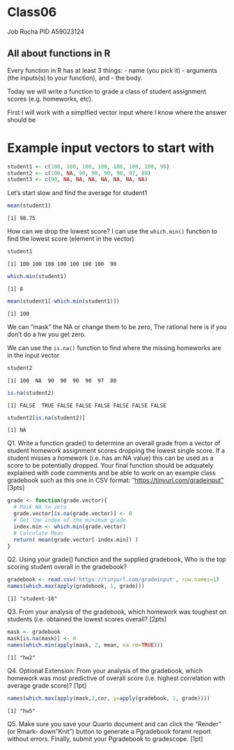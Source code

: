 # Class06
Job Rocha PID A59023124

## All about functions in R

Every function in R has at least 3 things: - name (you pick it) -
arguments (the inputs(s) to your function), and - the body.

Today we will write a function to grade a class of student assignment
scores (e.g. homeworks, etc).

First I will work with a simplfied vector input where I know where the
answer should be

# Example input vectors to start with

``` r
student1 <- c(100, 100, 100, 100, 100, 100, 100, 90)
student2 <- c(100, NA, 90, 90, 90, 90, 97, 80)
student3 <- c(90, NA, NA, NA, NA, NA, NA, NA)
```

Let’s start slow and find the average for student1

``` r
mean(student1)
```

    [1] 98.75

How can we drop the lowest score? I can use the `which.min()` function
to find the lowest score (element in the vector)

``` r
student1
```

    [1] 100 100 100 100 100 100 100  90

``` r
which.min(student1)
```

    [1] 8

``` r
mean(student1[-which.min(student1)])
```

    [1] 100

We can “mask” the NA or change them to be zero, The rational here is if
you don’t do a hw you get zero.

We can use the `is.na()` function to find where the missing homeworks
are in the input vector

``` r
student2
```

    [1] 100  NA  90  90  90  90  97  80

``` r
is.na(student2)
```

    [1] FALSE  TRUE FALSE FALSE FALSE FALSE FALSE FALSE

``` r
student2[is.na(student2)]
```

    [1] NA

Q1. Write a function grade() to determine an overall grade from a vector
of student homework assignment scores dropping the lowest single score.
If a student misses a homework (i.e. has an NA value) this can be used
as a score to be potentially dropped. Your final function should be
adquately explained with code comments and be able to work on an example
class gradebook such as this one in CSV format:
“https://tinyurl.com/gradeinput” \[3pts\]

``` r
grade <- function(grade.vector){
  # Mask NA to zero
  grade.vector[is.na(grade.vector)] <- 0
  # Get the index of the minimum grade
  index.min <- which.min(grade.vector)
  # Calculate Mean
  return( mean(grade.vector[-index.min]) ) 
}
```

Q2. Using your grade() function and the supplied gradebook, Who is the
top scoring student overall in the gradebook?

``` r
gradebook <- read.csv('https://tinyurl.com/gradeinput', row.names=1)
names(which.max(apply(gradebook, 1, grade)))
```

    [1] "student-18"

Q3. From your analysis of the gradebook, which homework was toughest on
students (i.e. obtained the lowest scores overall? \[2pts\]

``` r
mask <- gradebook
mask[is.na(mask)] <- 0
names(which.min(apply(mask, 2, mean, na.rm=TRUE)))
```

    [1] "hw2"

Q4. Optional Extension: From your analysis of the gradebook, which
homework was most predictive of overall score (i.e. highest correlation
with average grade score)? \[1pt\]

``` r
names(which.max(apply(mask,2,cor, y=apply(gradebook, 1, grade))))
```

    [1] "hw5"

Q5. Make sure you save your Quarto document and can click the “Render”
(or Rmark- down”Knit”) button to generate a Pgradebook foramt report
without errors. Finally, submit your Pgradebook to gradescope. \[1pt\]
